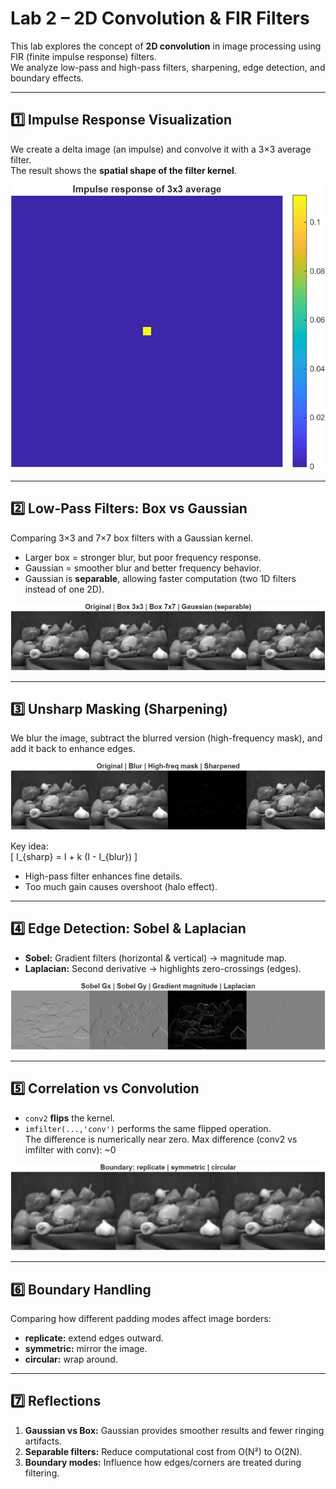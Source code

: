 # Lab 2 – 2D Convolution & FIR Filters

This lab explores the concept of **2D convolution** in image processing using FIR (finite impulse response) filters.  
We analyze low-pass and high-pass filters, sharpening, edge detection, and boundary effects.

---

## 1️⃣ Impulse Response Visualization
We create a delta image (an impulse) and convolve it with a 3×3 average filter.  
The result shows the **spatial shape of the filter kernel**.

![Impulse Response](Figures/Figure_1.png)

---

## 2️⃣ Low-Pass Filters: Box vs Gaussian
Comparing 3×3 and 7×7 box filters with a Gaussian kernel.  
- Larger box = stronger blur, but poor frequency response.  
- Gaussian = smoother blur and better frequency behavior.  
- Gaussian is **separable**, allowing faster computation (two 1D filters instead of one 2D).

![Low-pass Comparison](Figures/Figure_2.png)

---

## 3️⃣ Unsharp Masking (Sharpening)
We blur the image, subtract the blurred version (high-frequency mask), and add it back to enhance edges.

![Unsharp Masking](Figures/Figure_3.png)

Key idea:  
\[
I_{sharp} = I + k (I - I_{blur})
\]

- High-pass filter enhances fine details.  
- Too much gain causes overshoot (halo effect).

---

## 4️⃣ Edge Detection: Sobel & Laplacian
- **Sobel:** Gradient filters (horizontal & vertical) → magnitude map.  
- **Laplacian:** Second derivative → highlights zero-crossings (edges).  

![Edges](Figures/Figure_4.png)

---

## 5️⃣ Correlation vs Convolution
- `conv2` **flips** the kernel.  
- `imfilter(...,'conv')` performs the same flipped operation.  
The difference is numerically near zero.
Max difference (conv2 vs imfilter with conv): ~0


![Correlation vs Convolution](Figures/Figure_5.png)

---

## 6️⃣ Boundary Handling
Comparing how different padding modes affect image borders:
- **replicate:** extend edges outward.
- **symmetric:** mirror the image.
- **circular:** wrap around.
---

## 7️⃣ Reflections
1. **Gaussian vs Box:** Gaussian provides smoother results and fewer ringing artifacts.  
2. **Separable filters:** Reduce computational cost from O(N²) to O(2N).  
3. **Boundary modes:** Influence how edges/corners are treated during filtering.
